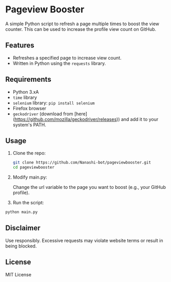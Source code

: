 # Pageview Booster

A simple Python script to refresh a page multiple times to boost the view counter. This can be used to increase the profile view count on GitHub.

## Features
- Refreshes a specified page to increase view count.
- Written in Python using the `requests` library.

## Requirements
- Python 3.xA
- `time` library
- `selenium` library: `pip install selenium`
-  Firefox browser
- `geckodriver` (download from [here] (https://github.com/mozilla/geckodriver/releases)) and add it to your system's PATH.

## Usage

1. Clone the repo:
   ```bash
   git clone https://github.com/Nanashi-bot/pageviewbooster.git
   cd pageviewbooster
   ```

2. Modify main.py:

    Change the url variable to the page you want to boost (e.g., your GitHub profile).

3. Run the script:
```bash
python main.py
```

## Disclaimer

Use responsibly. Excessive requests may violate website terms or result in being blocked.

## License

MIT License

